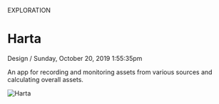 <p class="type">EXPLORATION</p>

# Harta

<p class="meta">Design  /  Sunday, October 20, 2019 1:55:35pm</p>

An app for recording and monitoring assets from various sources and calculating overall assets.

![Harta](https://farooq-agent.web.app/assets/images/works/large/harta.jpg)
